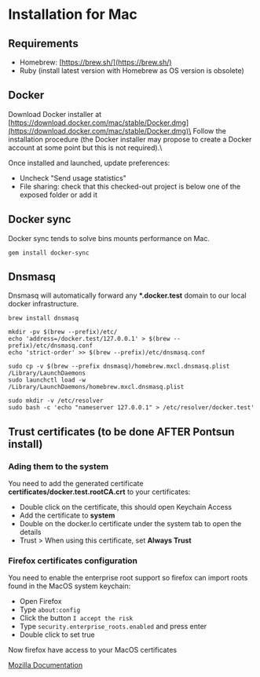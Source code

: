 # Installation for Mac 

## Requirements

- Homebrew: [https://brew.sh/](https://brew.sh/)
- Ruby (install latest version with Homebrew as OS version is
  obsolete)

## Docker

Download Docker installer at
[https://download.docker.com/mac/stable/Docker.dmg](https://download.docker.com/mac/stable/Docker.dmg)\
Follow the installation procedure (the Docker installer may propose to
create a Docker account at some point but this is not required).\

Once installed and launched, update preferences:

- Uncheck "Send usage statistics"
- File sharing: check that this checked-out project is below one of
  the exposed folder or add it

## Docker sync

Docker sync tends to solve bins mounts performance on Mac.

```
gem install docker-sync
```

## Dnsmasq

Dnsmasq will automatically forward any **\*.docker.test** domain to our
local docker infrastructure.

```
brew install dnsmasq
```

```
mkdir -pv $(brew --prefix)/etc/
echo 'address=/docker.test/127.0.0.1' > $(brew --prefix)/etc/dnsmasq.conf
echo 'strict-order' >> $(brew --prefix)/etc/dnsmasq.conf
```

```
sudo cp -v $(brew --prefix dnsmasq)/homebrew.mxcl.dnsmasq.plist /Library/LaunchDaemons
sudo launchctl load -w /Library/LaunchDaemons/homebrew.mxcl.dnsmasq.plist
```

```
sudo mkdir -v /etc/resolver
sudo bash -c 'echo "nameserver 127.0.0.1" > /etc/resolver/docker.test'
```

## Trust certificates (to be done AFTER Pontsun install)

### Ading them to the system

You need to add the generated certificate
**certificates/docker.test.rootCA.crt** to your certificates:

- Double click on the certificate, this should open Keychain Access
- Add the certificate to **system**
- Double on the docker.lo certificate under the system tab to open the
  details
- Trust \> When using this certificate, set **Always Trust**

### Firefox certificates configuration

You need to enable the enterprise root support so firefox can
import roots found in the MacOS system keychain:

 - Open Firefox
 - Type `about:config`
 - Click the button `I accept the risk`
 - Type `security.enterprise_roots.enabled` and press enter
 - Double click to set true
 
Now firefox have access to your MacOS certificates

[Mozilla Documentation](https://wiki.mozilla.org/CA/AddRootToFirefox)
